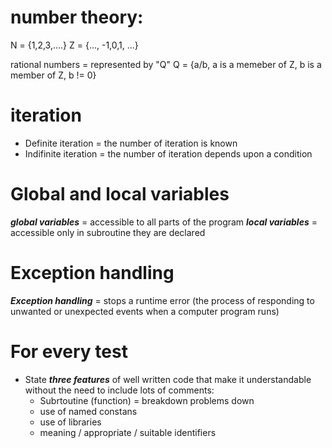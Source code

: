 
# number theory:

N = {1,2,3,....}
Z = {..., -1,0,1, ...}

rational numbers = represented by "Q"
Q = {a/b, a is a memeber of Z, b is a member of Z, b != 0}

# iteration

- Definite iteration = the number of iteration is known
- Indifinite iteration = the number of iteration depends upon a condition

# Global and local variables

***global variables*** = accessible to all parts of the program
***local variables*** = accessible only in subroutine they are declared

# Exception handling

***Exception handling*** = stops a runtime error (the process of responding to unwanted or unexpected events when a computer program runs)

# For every test

- State ***three features*** of well written code that make it understandable without the need to include lots of comments:
    - Subrtoutine (function) = breakdown problems down
    - use of named constans
    - use of libraries
    - meaning / appropriate / suitable identifiers
